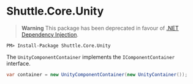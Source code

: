 # Shuttle.Core.Unity

> **Warning**
> This package has been deprecated in favour of [.NET Dependency Injection](https://docs.microsoft.com/en-us/dotnet/core/extensions/dependency-injection).

```
PM> Install-Package Shuttle.Core.Unity
```

The `UnityComponentContainer` implements the `IComponentContainer` interface.  

```c#
var container = new UnityComponentContainer(new UnityContainer());
```

